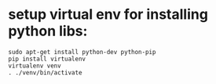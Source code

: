 # setup virtual env for installing python libs:
```
sudo apt-get install python-dev python-pip
pip install virtualenv
virtualenv venv
. ./venv/bin/activate

```
